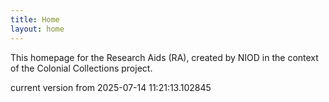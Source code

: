 ```yaml
---
title: Home
layout: home
---
```


This homepage for the Research Aids (RA), created by NIOD in the context of the Colonial Collections project. 


current version from 2025-07-14 11:21:13.102845